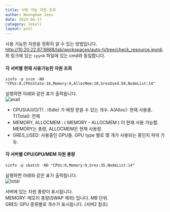 ```yaml
---
title: 사용 가능 자원 조회
author: Woongbae Jeon
date: 2024-04-17
category: Jekyll
layout: post
---
```


사용 가능한 자원을 정확히 알 수 있는 방법입니다.  
<http://10.20.22.87:8888/lab/workspaces/auto-h/tree/check_resource.ipynb>  
위 링크에 있는 `ipynb` 파일에 있는 cmd와 동일합니다.

#### 각 서버별 현재 사용가능한 자원 조회

`sinfo -p srun -NO "CPUs:8,CPUsState:16,Memory:9,AllocMem:10,GresUsed:50,NodeList:14"`

실행하면 아래와 같은 표가 출력됩니다.  
![avail](/miil/assets/sinfo_avail.png)

- CPUS(A/I/O/T) : I(Idle) 가 배정 받을 수 있는 개수. A(Alloc): 현재 사용중. T(Total): 전체
- MEMORY, ALLOCMEM : ( MEMORY - ALLOCMEM ) 이 현재 사용 가능함. MEMORY는 총량, ALLOCMEM은 현재 사용량.
- GRES_USED: 사용중인 GPU들. GPU type 별로 몇 개가 사용되는 중인지 파악 가능.

#### 각 서버별 CPU/GPU/MEM 자원 총량

`sinfo -p sbatch -NO "CPUs:8,Memory:9,Gres:35,NodeList:14"`

실행하면 아래와 같은 표가 출력됩니다.  
![total](/miil/assets/sinfo_total.png)

서버에 있는 자원 총량이 표시됩니다.  
MEMORY: 메모리 총량(SWAP 제외) 입니다. MB 단위.  
GRES: GPU 종류별로 개수가 표시됩니다. (서버2 참조)